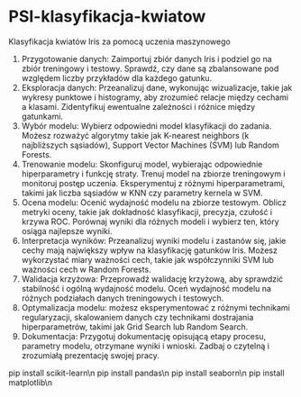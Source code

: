 # PSI-klasyfikacja-kwiatow
Klasyfikacja kwiatów Iris za pomocą uczenia maszynowego

1.	Przygotowanie danych: Zaimportuj zbiór danych Iris i podziel go na zbiór treningowy i testowy. Sprawdź, czy dane są zbalansowane pod względem liczby przykładów dla każdego gatunku.
2.	Eksploracja danych: Przeanalizuj dane, wykonując wizualizacje, takie jak wykresy punktowe i histogramy, aby zrozumieć relacje między cechami a klasami. Zidentyfikuj ewentualne zależności i różnice między gatunkami.
3.	Wybór modelu: Wybierz odpowiedni model klasyfikacji do zadania. Możesz rozważyć algorytmy takie jak K-nearest neighbors (k najbliższych sąsiadów), Support Vector Machines (SVM) lub Random Forests.
4.	Trenowanie modelu: Skonfiguruj model, wybierając odpowiednie hiperparametry i funkcję straty. Trenuj model na zbiorze treningowym i monitoruj postęp uczenia. Eksperymentuj z różnymi hiperparametrami, takimi jak liczba sąsiadów w KNN czy parametry kernela w SVM.
5.	Ocena modelu: Ocenić wydajność modelu na zbiorze testowym. Oblicz metryki oceny, takie jak dokładność klasyfikacji, precyzja, czułość i krzywa ROC. Porównaj wyniki dla różnych modeli i wybierz ten, który osiąga najlepsze wyniki.
6.	Interpretacja wyników: Przeanalizuj wyniki modelu i zastanów się, jakie cechy mają największy wpływ na klasyfikację gatunków Iris. Możesz wykorzystać miary ważności cech, takie jak współczynniki SVM lub ważności cech w Random Forests.
7.	Walidacja krzyżowa: Przeprowadź walidację krzyżową, aby sprawdzić stabilność i ogólną wydajność modelu. Oceń wydajność modelu na różnych podziałach danych treningowych i testowych.
8.	Optymalizacja modelu: możesz eksperymentować z różnymi technikami regularyzacji, skalowaniem danych czy technikami dostrajania hiperparametrów, takimi jak Grid Search lub Random Search.
9.	Dokumentacja: Przygotuj dokumentację opisującą etapy procesu, parametry modelu, otrzymane wyniki i wnioski. Zadbaj o czytelną i zrozumiałą prezentację swojej pracy.


pip install scikit-learn\n
pip install pandas\n
pip install seaborn\n
pip install matplotlib\n
